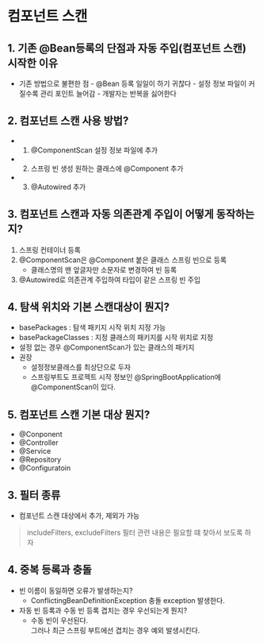 # 컴포넌트 스캔

## 1. 기존 @Bean등록의 단점과 자동 주입(컴포넌트 스캔) 시작한 이유 
   * 기존 방법으로 불편한 점
    - @Bean 등록 일일이 하기 귀찮다
    - 설정 정보 파일이 커질수록 관리 포인트 늘어감
    - 개발자는 반복을 싫어한다

## 2. 컴포넌트 스캔 사용 방법?
- 1) @ComponentScan 설정 정보 파일에 추가
- 2) 스프링 빈 생성 원하는 클래스에 @Component 추가
- 3) @Autowired 추가

## 3. 컴포넌트 스캔과 자동 의존관계 주입이 어떻게 동작하는지?
1) 스프링 컨테이너 등록
2) @ComponentScan은 @Component 붙은 클래스 스프링 빈으로 등록
    - 클래스명의 맨 앞글자만 소문자로 변경하여 빈 등록
3) @Autowired로 의존관계 주입하여 타입이 같은 스프링 빈 주입

## 4. 탐색 위치와 기본 스캔대상이 뭔지?
- basePackages : 탐색 패키지 시작 위치 지정 가능
- basePackageClasses : 지정 클래스의 패키지를 시작 위치로 지정
- 설정 없는 경우 @ComponentScan가 있는 클래스의 패키지
- 권장
    - 설정정보클래스를 최상단으로 두자
    - 스프링부트도 프로젝트 시작 정보인 @SpringBootApplication에 @ComponentScan이 있다.

## 5. 컴포넌트 스캔 기본 대상 뭔지?
- @Conponent
- @Controller
- @Service
- @Repository
- @Configuratoin

## 3. 필터 종류
- 컴포넌트 스캔 대상에서 추가, 제외가 가능
> includeFilters, excludeFilters
필터 관련 내용은 필요할 떄 찾아서 보도록 하자

## 4. 중복 등록과 충돌
-  빈 이름이 동일하면 오류가 발생하는지?
    - ConflictingBeanDefinitionException 충돌 exception 발생한다.
- 자동 빈 등록과 수동 빈 등록 겹치는 경우 우선되는게 뭔지?
    - 수동 빈이 우선된다.<br> 
    그러나 최근 스프링 부트에선 겹치는 경우 예외 발생시킨다. 

